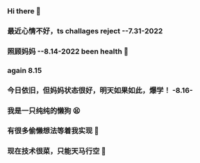 ### Hi there 👋
### 最近心情不好，ts challages reject   --7.31-2022
### 照顾妈妈 --8.14-2022 been health 🙏
### again 8.15
### 今日依旧，但妈妈状态很好，明天如果如此，爆学！ -8.16-
### 我是一只纯纯的懒狗 😫
### 有很多偷懒想法等着我实现 🤨
### 现在技术很菜，只能天马行空 🤤
<!--
**cpWhitecat/cpWhitecat** is a ✨ _special_ ✨ repository because its `README.md` (this file) appears on your GitHub profile.

Here are some ideas to get you started:

- 🔭 I’m currently working on ...
- 🌱 I’m currently learning ...
- 👯 I’m looking to collaborate on ...
- 🤔 I’m looking for help with ...
- 💬 Ask me about ...
- 📫 How to reach me: ...
- 😄 Pronouns: ...
- ⚡ Fun fact: ...
-->
